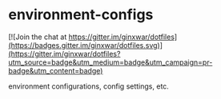environment-configs
===================

[![Join the chat at https://gitter.im/ginxwar/dotfiles](https://badges.gitter.im/ginxwar/dotfiles.svg)](https://gitter.im/ginxwar/dotfiles?utm_source=badge&utm_medium=badge&utm_campaign=pr-badge&utm_content=badge)

environment configurations, config settings, etc.
